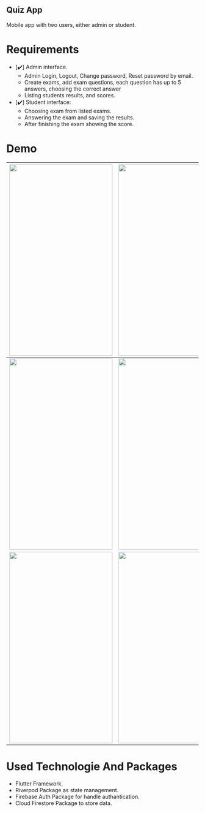 ## Quiz App
Mobile app with two users, either admin or student.
# Requirements
- [:heavy_check_mark:] Admin interface.
     * Admin Login, Logout, Change password, Reset password by email.
     * Create exams, add exam questions, each question has up to 5 answers, choosing the correct answer
     * Listing students results, and scores.
- [:heavy_check_mark:] Student interface:
     * Choosing exam from listed exams.
     * Answering the exam and saving the results.
     * After finishing the exam showing the score.
# Demo

| <img src="https://user-images.githubusercontent.com/58103293/154808214-fee62435-f35e-43f3-9d2d-0dfe4bfe34f7.png" width="270" height="500"> | <img src="https://user-images.githubusercontent.com/58103293/154808216-eab1bcc2-e672-4842-8dc1-381d8d7403ed.png" width="270" height="500"> | <img src="https://user-images.githubusercontent.com/58103293/154808217-7186e932-a907-4f26-aecc-d84515efdb99.png" width="270" height="500"> | <img src="https://user-images.githubusercontent.com/58103293/154808220-bcb9ca20-2e83-4148-abde-22ca28b2f457.png" width="270" height="500"> |
|--------------------------------------------------------------------------------------------------------------------------------------------|--------------------------------------------------------------------------------------------------------------------------------------------|--------------------------------------------------------------------------------------------------------------------------------------------|--------------------------------------------------------------------------------------------------------------------------------------------|
| <img src="https://user-images.githubusercontent.com/58103293/154808224-3870a3dd-3d7d-4676-acd8-825b4bda99b1.png" width="270" height="500"> | <img src="https://user-images.githubusercontent.com/58103293/154808225-f9f1af07-f8d0-43d7-9960-185c293efc3c.png" width="270" height="500"> | <img src="https://user-images.githubusercontent.com/58103293/154808226-e54b826a-656f-4d93-872c-f0967fb8384d.png" width="270" height="500"> | <img src="https://user-images.githubusercontent.com/58103293/154808227-0973176e-702a-46dd-a74e-f2a18de0c2dc.png" width="270" height="500"> |
| <img src="https://user-images.githubusercontent.com/58103293/154808632-28517556-c181-49f9-abc0-a6cc88f5a003.png" width="270" height="500"> | <img src="https://user-images.githubusercontent.com/58103293/154809255-810d5af8-f55a-45a5-8166-415fd5f748f4.png" width="270" height="500"> | <img src="https://user-images.githubusercontent.com/58103293/154808233-992073b8-1100-40b3-9d92-89347fb4146f.png" width="270" height="500"> | <img src="https://user-images.githubusercontent.com/58103293/154808235-9cda2909-9d85-42cd-a426-7b82078c2153.png" width="270" height="500"> |

# Used Technologie And Packages
* Flutter Framework.
* Riverpod Package as state management.
* Firebase Auth Package for handle authantication.
* Cloud Firestore Package to store data.
